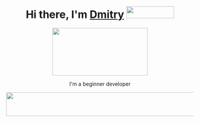 <h1 align="center">Hi there, I'm <a href="https://t.me/hypoqrite" target="_blank">Dmitry</a> 
<img src="https://github.com/blackcater/blackcater/raw/main/images/Hi.gif" width="128" height="32"/></h1>
<div align="center">
    <img align="center" src="https://github.com/blackcater/blackcater/raw/main/images/banner.gif" width="256" height="128" /></h1>
    <p>I'm a beginner developer</p>
    <a href="https://github.com/tester0521/" height="64"><img src="https://github.com/blackcater/blackcater/raw/main/images/social-github.svg" width="640" height='64' /></a>
</div>
